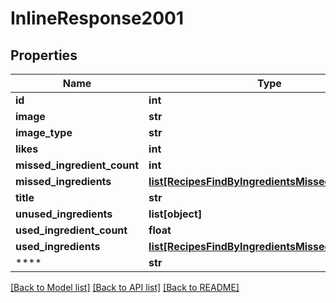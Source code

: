# InlineResponse2001

## Properties
Name | Type | Description | Notes
------------ | ------------- | ------------- | -------------
**id** | **int** |  | 
**image** | **str** |  | 
**image_type** | **str** |  | 
**likes** | **int** |  | 
**missed_ingredient_count** | **int** |  | 
**missed_ingredients** | [**list[RecipesFindByIngredientsMissedIngredients]**](RecipesFindByIngredientsMissedIngredients.md) |  | 
**title** | **str** |  | 
**unused_ingredients** | **list[object]** |  | 
**used_ingredient_count** | **float** |  | 
**used_ingredients** | [**list[RecipesFindByIngredientsMissedIngredients]**](RecipesFindByIngredientsMissedIngredients.md) |  | 
**** | **str** |  | [optional] 

[[Back to Model list]](../README.md#documentation-for-models) [[Back to API list]](../README.md#documentation-for-api-endpoints) [[Back to README]](../README.md)


